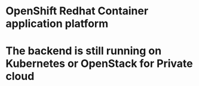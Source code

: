 # OpenShift Redhat Container application platform #
# The backend is still running on Kubernetes or OpenStack for Private cloud #

